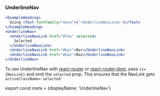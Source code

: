 ### UnderlineNav

```.jsx
<ExampleHeading>
  Using <Text fontFamily="mono">{'<UnderlineNavLink>'}</Text>
</ExampleHeading>
<UnderlineNav>
  <UnderlineNavLink href="#foo" selected>
    Selected
  </UnderlineNavLink>
  <UnderlineNavLink href="#bar">Bar</UnderlineNavLink>
  <UnderlineNavLink href="#baz">Baz</UnderlineNavLink>
</UnderlineNav>
```

  To use UnderlineNav with [react-router](https://github.com/ReactTraining/react-router) or
  [react-router-dom](https://www.npmjs.com/package/react-router-dom), pass
  ```is={NavLink}``` and omit the ```selected``` prop.
  This ensures that the NavLink gets ```activeClassName='selected'```


export const meta = {displayName: 'UnderlineNav'}
